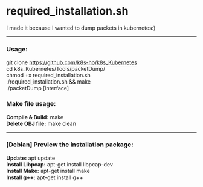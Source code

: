 # required_installation.sh
  
I made it because I wanted to dump packets in kubernetes:)

---

### Usage: 
git clone https://github.com/k8s-ho/k8s_Kubernetes  
cd k8s_Kubernetes/Tools/packetDump/   
chmod +x required_installation.sh  
./required_installation.sh && make  
./packetDump [interface]  

### Make file usage:
__Compile & Build:__ make  
__Delete OBJ file:__ make clean  

---

### [Debian] Preview the installation package:   
__Update:__ apt update  
__Install Libpcap:__ apt-get install libpcap-dev  
__Install Make:__ apt-get install make  
__Install g++:__ apt-get install g++   
  


